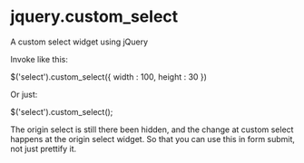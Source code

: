 jquery.custom_select
====================

A custom select widget using jQuery

Invoke like this:

$('select').custom_select({
	width : 100, 
	height : 30
})

Or just:

$('select').custom_select();

The origin select is still there been hidden, and the change at custom select happens at the origin select widget.
So that you can use this in form submit, not just prettify it.
